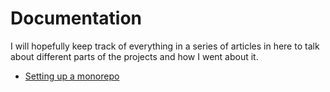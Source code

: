 # Documentation

I will hopefully keep track of everything in a series of articles in here to talk about different parts of the projects and how I went about it.

- [Setting up a monorepo](./monorepo/index.md)
